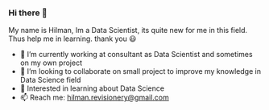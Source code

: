 ### Hi there 👋
My name is Hilman, Im a Data Scientist, its quite new for me in this field. Thus help me in learning. thank you 😃 
<!-- **hilmandei/hilmandei** is a ✨ _special_ ✨ repository because its `README.md` (this file) appears on your GitHub profile. -->
- 🔭 I’m currently working at consultant as Data Scientist and sometimes on my own project 
- 👯 I’m looking to collaborate on small project to improve my knowledge in Data Science field
- 💬 Interested in learning about Data Science
- 📫 Reach me: hilman.revisionery@gmail.com

